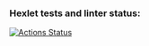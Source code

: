 ### Hexlet tests and linter status:
[![Actions Status](https://github.com/Bazzzinga6894/qa-engineer-project-84/actions/workflows/hexlet-check.yml/badge.svg)](https://github.com/Bazzzinga6894/qa-engineer-project-84/actions)